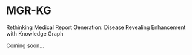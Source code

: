# MGR-KG
Rethinking Medical Report Generation: Disease Revealing Enhancement with Knowledge Graph

Coming soon...
